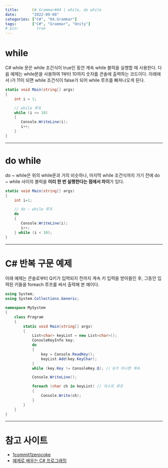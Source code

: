 ```yaml
---
title:      C# Grammar#04 | while, do while
date:       "2022-09-08"
categories: ["C#", "04.Grammar"]
tags:       ["C#", "Grammar", "Unity"]
# pin:        true
---
```


# while
C# while 문은 while 조건식이 true인 동안 계속 while 블럭을 실행할 때 사용한다. 다음 예제는 while문을 사용하여 1부터 10까지 숫자를 콘솔에 출력하는 코드이다. 아래에서 i가 11이 되면 while 조건식이 false가 되어 while 루프를 빠져나오게 된다.

```c#
static void Main(string[] args)
{
    int i = 1;

    // while 루프
    while (i <= 10)
    {
       Console.WriteLine(i);
       i++;
    }
}
```

---

# do while
do ~ while은 위의 while문과 거의 비슷하나, 마지막 while 조건식까지 가기 전에 do ~ while 사이의 블럭을 **미리 한 번 실행한다는 점에서 차이**가 있다.

```c#
static void Main(string[] args)
{
    int i=1;

    // do ~ while 루프
    do
    {
       Console.WriteLine(i);
       i++;
    } while (i < 10);
}
```

---

# C# 반복 구문 예제
아래 예제는 콘솔로부터 Q키가 입력되지 전까지 계속 키 입력을 받아들인 후, 그동안 입력된 키들을 foreach 루프를 써서 출력해 본 예이다.

```c#
using System;
using System.Collections.Generic;

namespace MySystem
{
    class Program
    {
        static void Main(string[] args)
        {
            List<char> keyList = new List<char>();
            ConsoleKeyInfo key;
            do
            {
                key = Console.ReadKey();
                keyList.Add(key.KeyChar);
            }
            while (key.Key != ConsoleKey.Q); // Q가 아니면 계속

            Console.WriteLine();

            foreach (char ch in keyList) // 리스트 루프
            {
                Console.Write(ch);
            }
        }
    }
}
```

---

# 참고 사이트
- [1commit1zerocoke](https://jinuk97-dev.tistory.com/4)
- [예제로 배우는 C# 프로그래밍](https://www.csharpstudy.com/CSharp/CSharp-looping.aspx)
